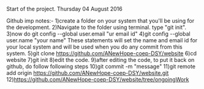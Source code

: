 Start of the project.
Thursday 04 August 2016 


Github imp notes:-
1)create a folder on your system that you'll be using for the development.
2)Navigate to the folder using terminal. type "git init".
3)now do git config --global user.email "ur email id"
4)git config --global user.name "your name"
These statements will set the name and email id for your local system and will be used when you do any commit from this system.
5)git clone https://github.com/ANewHope-coep-DSY/website
6)cd website
7)git init
8)edit the code.
9)after editing the code, to put it back on github, do follow following steps
10)git commit -m "message"
11)git remote add origin https://github.com/ANewHope-coep-DSY/website.git
12)https://github.com/ANewHope-coep-DSY/website/tree/ongoingWork
